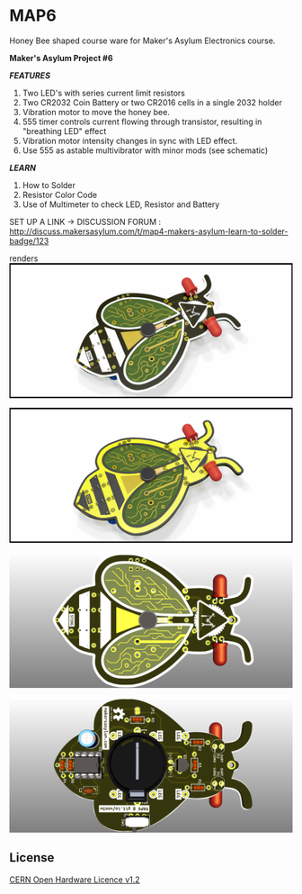 # MAP6
Honey Bee shaped course ware for Maker's Asylum Electronics course.

**Maker's Asylum Project #6**


***FEATURES***

1. Two LED's with series current limit resistors
2. Two CR2032 Coin Battery or two CR2016 cells in a single 2032 holder
3. Vibration motor to move the honey bee.
4. 555 timer controls current flowing through transistor, resulting in "breathing LED" effect
5. Vibration motor intensity changes in sync with LED effect.
6. Use 555 as astable multivibrator with minor mods (see schematic)

***LEARN***

1. How to Solder
2. Resistor Color Code
3. Use of Multimeter to check LED, Resistor and Battery

SET UP A LINK -> DISCUSSION FORUM : http://discuss.makersasylum.com/t/map4-makers-asylum-learn-to-solder-badge/123

renders
![MAP6](https://github.com/MakersAsylumIndia/MAP6/blob/main/kicad/images/MAP6_05.png)

![MAP6](https://github.com/MakersAsylumIndia/MAP6/blob/main/kicad/images/MAP6_06.png)

![MAP6](https://github.com/MakersAsylumIndia/MAP6/blob/main/kicad/images/MAP6_03.png)

![MAP6](https://github.com/MakersAsylumIndia/MAP6/blob/main/kicad/images/MAP6_04.png)


License
-------
[CERN Open Hardware Licence v1.2 ]

[CERN Open Hardware Licence v1.2 ]:http://www.ohwr.org/attachments/2388/cern_ohl_v_1_2.txt
